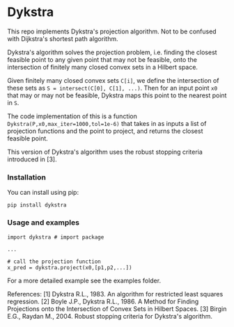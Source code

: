 # Dykstra

This repo implements Dykstra's projection algorithm. Not to be confused with Dijkstra's shortest path algorithm.

Dykstra's algorithm solves the projection problem, i.e. finding the closest feasible point to any given point that may not be feasible,
onto the intersection of finitely many closed convex sets in a Hilbert space.

Given finitely many closed convex sets `C[i]`, we define the intersection of these sets as `S = intersect(C[0], C[1], ...)`. Then for an input point `x0`
that may or may not be feasible, Dykstra maps this point to the nearest point in `S`.

The code implementation of this is a function `Dykstra(P,x0,max_iter=1000,tol=1e-6)` that takes in as inputs a list of projection functions and the point to project, and
returns the closest feasible point.

This version of Dykstra's algorithm uses the robust stopping criteria introduced in [3].

### Installation
You can install using pip:
```
pip install dykstra
```

### Usage and examples
```
import dykstra # import package

...

# call the projection function
x_pred = dykstra.project(x0,[p1,p2,...])
```
For a more detailed example see the examples folder.


References:
[1] Dykstra R.L., 1983. An algorithm for restricted least squares regression.
[2] Boyle J.P., Dykstra R.L., 1986. A Method for Finding Projections onto the Intersection of Convex Sets in Hilbert Spaces.
[3] Birgin E.G., Raydan M., 2004. Robust stopping criteria for Dykstra's algorithm.
